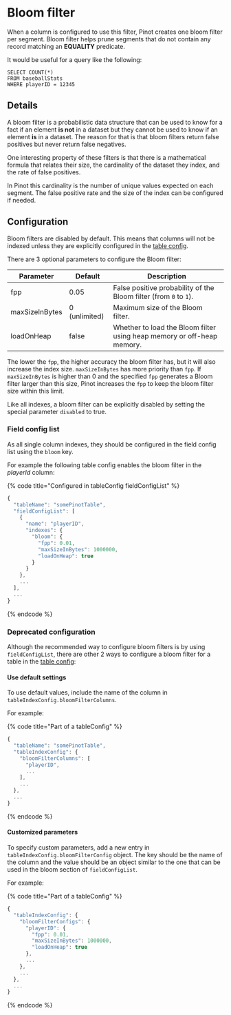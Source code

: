 # Bloom filter

When a column is configured to use this filter, Pinot creates one bloom filter per segment.
Bloom filter helps prune segments that do not contain any record matching an **EQUALITY** predicate.

It would be useful for a query like the following:

```
SELECT COUNT(*) 
FROM baseballStats 
WHERE playerID = 12345
```

## Details

A bloom filter is a probabilistic data structure that can be used to know for a fact if an element **is not** in a 
dataset but they cannot be used to know if an element **is** in a dataset.
The reason for that is that bloom filters return false positives but never return false negatives.

One interesting property of these filters is that there is a mathematical formula that relates their size, 
the cardinality of the dataset they index, and the rate of false positives.

In Pinot this cardinality is the number of unique values expected on each segment.
The false positive rate and the size of the index can be configured if needed.

## Configuration

Bloom filters are disabled by default.
This means that columns will not be indexed unless they are explicitly configured in the [table config](../../configuration-reference/table.md).

There are 3 optional parameters to configure the Bloom filter:

| Parameter      | Default       | Description                                                           |
|----------------|---------------|-----------------------------------------------------------------------|
| fpp            | 0.05          | False positive probability of the Bloom filter (from `0` to `1`).     |
| maxSizeInBytes | 0 (unlimited) | Maximum size of the Bloom filter.                                     |
| loadOnHeap     | false         | Whether to load the Bloom filter using heap memory or off-heap memory. |

The lower the `fpp`, the higher accuracy the bloom filter has, but it will also increase the index size.
`maxSizeInBytes` has more priority than `fpp`.
If `maxSizeInBytes` is higher than 0 and the specified `fpp` generates a Bloom filter larger than this size, Pinot
increases the `fpp` to keep the bloom filter size within this limit.

Like all indexes, a bloom filter can be explicitly disabled by setting the special parameter `disabled` to true. 

### Field config list

As all single column indexes, they should be configured in the field config list using the `bloom` key.

For example the following table config enables the bloom filter in the _playerId_ column:

{% code title="Configured in tableConfig fieldConfigList" %}
```javascript
{
  "tableName": "somePinotTable",
  "fieldConfigList": [
    {
      "name": "playerID",
      "indexes": {
        "bloom": {
          "fpp": 0.01,
          "maxSizeInBytes": 1000000,
          "loadOnHeap": true
        }
      }
    },
    ...
  ],
  ...
}
```
{% endcode %}


### Deprecated configuration 

Although the recommended way to configure bloom filters is by using `fieldConfigList`, there are other 2 ways to 
configure a bloom filter for a table in the [table config](../../configuration-reference/table.md):

#### Use default settings

To use default values, include the name of the column in `tableIndexConfig.bloomFilterColumns`.

For example:

{% code title="Part of a tableConfig" %}
```javascript
{
  "tableName": "somePinotTable",
  "tableIndexConfig": {
    "bloomFilterColumns": [
      "playerID",
      ...
    ],
    ...
  },
  ...
}
```
{% endcode %}

#### Customized parameters

To specify custom parameters, add a new entry in `tableIndexConfig.bloomFilterConfig` object.
The key should be the name of the column and the value should be an object similar to the one that can be used in the
bloom section of `fieldConfigList`.

For example:

{% code title="Part of a tableConfig" %}
```javascript
{
  "tableIndexConfig": {
    "bloomFilterConfigs": {
      "playerID": {
        "fpp": 0.01,
        "maxSizeInBytes": 1000000,
        "loadOnHeap": true
      },
      ...
    },
    ...
  },
  ...
}
```
{% endcode %}